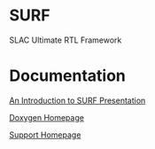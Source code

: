# SURF
SLAC Ultimate RTL Framework

# Documentation

[An Introduction to SURF Presentation](https://docs.google.com/presentation/d/1kvzXiByE8WISo40Xd573DdR7dQU4BpDQGwEgNyeJjTI/edit?usp=sharing)

[Doxygen Homepage](https://slaclab.github.io/surf/doxygen/html/index.html)

[Support Homepage](https://confluence.slac.stanford.edu/display/ppareg/Build+System%3A+Vivado+Support)
